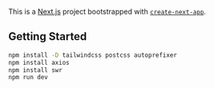 This is a [Next.js](https://nextjs.org/) project bootstrapped with [`create-next-app`](https://github.com/vercel/next.js/tree/canary/packages/create-next-app).

## Getting Started

```bash
npm install -D tailwindcss postcss autoprefixer
npm install axios
npm install swr
npm run dev
```
